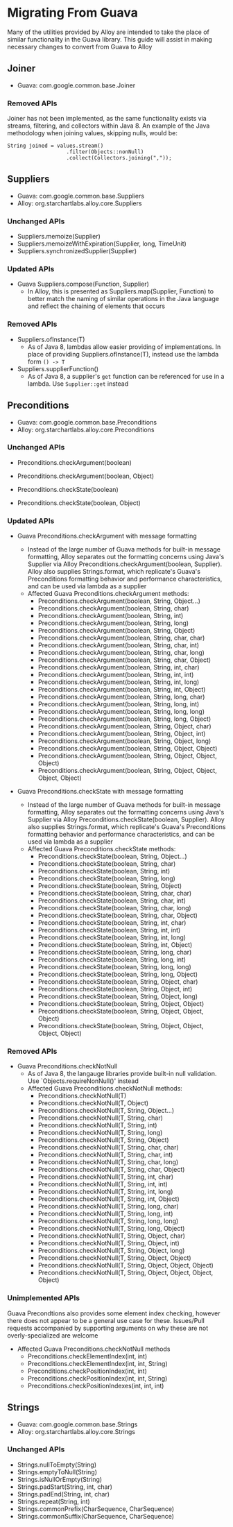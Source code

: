 # Migrating From Guava

Many of the utilities provided by Alloy are intended to take the place of similar functionality in the Guava library. This guide will assist in making necessary changes to convert from Guava to Alloy

## Joiner

- Guava: com.google.common.base.Joiner

### Removed APIs

Joiner has not been implemented, as the same functionality exists via streams, filtering, and collectors within Java 8. An example of the Java methodology when joining values, skipping nulls, would be:

```
String joined = values.stream()
                   .filter(Objects::nonNull)
                   .collect(Collectors.joining(","));
```

## Suppliers

- Guava: com.google.common.base.Suppliers
- Alloy: org.starchartlabs.alloy.core.Suppliers

### Unchanged APIs

- Suppliers.memoize(Supplier)
- Suppliers.memoizeWithExpiration(Supplier, long, TimeUnit)
- Suppliers.synchronizedSupplier(Supplier)

### Updated APIs

- Guava Suppliers.compose(Function, Supplier)
  - In Alloy, this is presented as Suppliers.map(Supplier, Function) to better match the naming of similar operations in the Java language and reflect the chaining of elements that occurs

### Removed APIs

- Suppliers.ofInstance(T)
  - As of Java 8, lambdas allow easier providing of implementations. In place of providing Suppliers.ofInstance(T), instead use the lambda form `() -> T`
- Suppliers.supplierFunction()
  - As of Java 8, a supplier's `get` function can be referenced for use in a lambda. Use `Supplier::get` instead
  
## Preconditions

- Guava: com.google.common.base.Preconditions
- Alloy: org.starchartlabs.alloy.core.Preconditions

### Unchanged APIs

- Preconditions.checkArgument(boolean)
- Preconditions.checkArgument(boolean, Object)

- Preconditions.checkState(boolean)
- Preconditions.checkState(boolean, Object)

### Updated APIs

- Guava Preconditions.checkArgument with message formatting
  - Instead of the large number of Guava methods for built-in message formatting, Alloy separates out the formatting concerns using Java's Supplier via Alloy Preconditions.checkArgument(boolean, Supplier<String>). Alloy also supplies Strings.format, which replicate's Guava's Preconditions formatting behavior and performance characteristics, and can be used via lambda as a supplier
  - Affected Guava Preconditions.checkArgument methods:
    - Preconditions.checkArgument(boolean, String, Object...)
    - Preconditions.checkArgument(boolean, String, char)
    - Preconditions.checkArgument(boolean, String, int)
    - Preconditions.checkArgument(boolean, String, long)
    - Preconditions.checkArgument(boolean, String, Object)
    - Preconditions.checkArgument(boolean, String, char, char)
    - Preconditions.checkArgument(boolean, String, char, int)
    - Preconditions.checkArgument(boolean, String, char, long)
    - Preconditions.checkArgument(boolean, String, char, Object)
    - Preconditions.checkArgument(boolean, String, int, char)
    - Preconditions.checkArgument(boolean, String, int, int)
    - Preconditions.checkArgument(boolean, String, int, long)
    - Preconditions.checkArgument(boolean, String, int, Object)
    - Preconditions.checkArgument(boolean, String, long, char)
    - Preconditions.checkArgument(boolean, String, long, int)
    - Preconditions.checkArgument(boolean, String, long, long)
    - Preconditions.checkArgument(boolean, String, long, Object)
    - Preconditions.checkArgument(boolean, String, Object, char)
    - Preconditions.checkArgument(boolean, String, Object, int)
    - Preconditions.checkArgument(boolean, String, Object, long)
    - Preconditions.checkArgument(boolean, String, Object, Object)
    - Preconditions.checkArgument(boolean, String, Object, Object, Object)
    - Preconditions.checkArgument(boolean, String, Object, Object, Object, Object)

- Guava Preconditions.checkState with message formatting
  - Instead of the large number of Guava methods for built-in message formatting, Alloy separates out the formatting concerns using Java's Supplier via Alloy Preconditions.checkState(boolean, Supplier<String>). Alloy also supplies Strings.format, which replicate's Guava's Preconditions formatting behavior and performance characteristics, and can be used via lambda as a supplier
  - Affected Guava Preconditions.checkState methods:
    - Preconditions.checkState(boolean, String, Object...)
    - Preconditions.checkState(boolean, String, char)
    - Preconditions.checkState(boolean, String, int)
    - Preconditions.checkState(boolean, String, long)
    - Preconditions.checkState(boolean, String, Object)
    - Preconditions.checkState(boolean, String, char, char)
    - Preconditions.checkState(boolean, String, char, int)
    - Preconditions.checkState(boolean, String, char, long)
    - Preconditions.checkState(boolean, String, char, Object)
    - Preconditions.checkState(boolean, String, int, char)
    - Preconditions.checkState(boolean, String, int, int)
    - Preconditions.checkState(boolean, String, int, long)
    - Preconditions.checkState(boolean, String, int, Object)
    - Preconditions.checkState(boolean, String, long, char)
    - Preconditions.checkState(boolean, String, long, int)
    - Preconditions.checkState(boolean, String, long, long)
    - Preconditions.checkState(boolean, String, long, Object)
    - Preconditions.checkState(boolean, String, Object, char)
    - Preconditions.checkState(boolean, String, Object, int)
    - Preconditions.checkState(boolean, String, Object, long)
    - Preconditions.checkState(boolean, String, Object, Object)
    - Preconditions.checkState(boolean, String, Object, Object, Object)
    - Preconditions.checkState(boolean, String, Object, Object, Object, Object)

### Removed APIs

- Guava Preconditions.checkNotNull
  - As of Java 8, the langauge libraries provide built-in null validation. Use `Objects.requireNonNull()' instead
  - Affected Guava Preconditions.checkNotNull methods:
    - Preconditions.checkNotNull(T)
    - Preconditions.checkNotNull(T, Object)
    - Preconditions.checkNotNull(T, String, Object...)
    - Preconditions.checkNotNull(T, String, char)
    - Preconditions.checkNotNull(T, String, int)
    - Preconditions.checkNotNull(T, String, long)
    - Preconditions.checkNotNull(T, String, Object)
    - Preconditions.checkNotNull(T, String, char, char)
    - Preconditions.checkNotNull(T, String, char, int)
    - Preconditions.checkNotNull(T, String, char, long)
    - Preconditions.checkNotNull(T, String, char, Object)
    - Preconditions.checkNotNull(T, String, int, char)
    - Preconditions.checkNotNull(T, String, int, int)
    - Preconditions.checkNotNull(T, String, int, long)
    - Preconditions.checkNotNull(T, String, int, Object)
    - Preconditions.checkNotNull(T, String, long, char)
    - Preconditions.checkNotNull(T, String, long, int)
    - Preconditions.checkNotNull(T, String, long, long)
    - Preconditions.checkNotNull(T, String, long, Object)
    - Preconditions.checkNotNull(T, String, Object, char)
    - Preconditions.checkNotNull(T, String, Object, int)
    - Preconditions.checkNotNull(T, String, Object, long)
    - Preconditions.checkNotNull(T, String, Object, Object)
    - Preconditions.checkNotNull(T, String, Object, Object, Object)
    - Preconditions.checkNotNull(T, String, Object, Object, Object, Object)

### Unimplemented APIs

Guava Precondtions also provides some element index checking, however there does not appear to be a general use case for these. Issues/Pull requests accompanied by supporting arguments on why these are not overly-specialized are welcome

- Affected Guava Preconditions.checkNotNull methods
  - Preconditions.checkElementIndex(int, int)
  - Preconditions.checkElementIndex(int, int, String)
  - Preconditions.checkPositionIndex(int, int)
  - Preconditions.checkPositionIndex(int, int, String)
  - Preconditions.checkPositionIndexes(int, int, int)
  
 ## Strings

- Guava: com.google.common.base.Strings
- Alloy: org.starchartlabs.alloy.core.Strings

### Unchanged APIs

- Strings.nullToEmpty(String)
- Strings.emptyToNull(String)
- Strings.isNullOrEmpty(String)
- Strings.padStart(String, int, char)
- Strings.padEnd(String, int, char)
- Strings.repeat(String, int)
- Strings.commonPrefix(CharSequence, CharSequence)
- Strings.commonSuffix(CharSequence, CharSequence)
